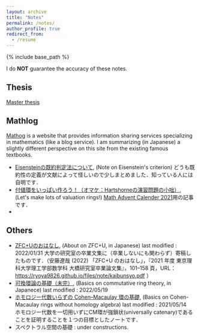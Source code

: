 ```yaml
---
layout: archive
title: "Notes"
permalink: /notes/
author_profile: true
redirect_from:
  - /resume
---
```


{% include base_path %}

I do **NOT** guarantee the accuracy of these notes.

## Thesis
[Master thesis](/files/note/master_thesis.pdf) 


## Mathlog
[Mathog](https://mathlog.info/) is a website that provides information sharing services specializing in mathematics (like a blog service). I am summarizing (in Japanese) a slightly different perspective on this site from the existing famous textbooks.
- [Eisensteinの既約判定法について](https://mathlog.info/articles/2344), (Note on Eisenstein's criterion) どうも既約性の定義が文献によって怪しいので少しまとめました．知っている人には自明です．
- [付値環をいっぱい作ろう！（オマケ：Hartshorneの演習問題の小咄）](https://mathlog.info/articles/2883), (Let's make lots of valuation rings!) [Math Advent Calender 2021](https://adventar.org/calendars/6146)用の記事です．
- 
## Others 
- [ZFC+Uのおはなし](/files/note/ZFC+U.pdf), (About on ZFC+U, in Japanese) last modified : 2022/01/31 大学の研究室の卒業文集に（卒業しないにも関わらず）寄稿したものです．（安藤遼哉 (2022) 「ZFC+U のおはなし」，『2021 年度 東京理科大学理工学部数学科 大橋研究室卒業論文集』，101–158 頁，URL：https://ryoya9826.github.io/files/note/kaibunsyo.pdf ）
- [可換環論の基礎（未完）](/files/note/ring.pdf), (Basics on commutative ring theory, in Japanece) last modified : 2022/05/19
- [ホモロジー代数いらずの Cohen–Macaulay 環の基礎](/files/note/CMwithoutHA.pdf), (Basics on Cohen-Macaulay rings without homology algebra) 
last modified : 2021/05/14　ホモロジー代数を一切用いずにCM環が強鎖状(universally catenary)であることを証明することを１つの目標としたノートです．
- スペクトラル空間の基礎 : under constructions.
